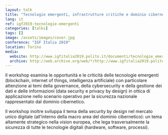```yaml
---
layout: talk
title: "Tecnologie emergenti, infrastrutture critiche e dominio cibernetico"
lang: it
ref: igf2019-tecnologie-emergenti
categories: [talks]
tags: []
image: /assets/images/cover.jpg
conference: "IGF Italia 2019"
location: Torino
media:
  website: http://www.igfitalia2019.polito.it/documenti/tecnologie_emergenti_infrastrutture_critiche_e_dominio_cibernetico
  archive: http://web.archive.org/web/*/http://www.igfitalia2019.polito.it/documenti/tecnologie_emergenti_infrastrutture_critiche_e_dominio_cibernetico
---
```


Il workshop esamina le opportunità e le criticità delle tecnologie emergenti (blockchain, internet of things, intelligenza artificiale) con particolare attenzione ai temi della governance, della cybersecurity e della gestione dei dati e delle informazioni (data security e privacy by design) in ottica di applicazione nello scenario operativo per la sicurezza nazionale rappresentato dal dominio cibernetico.

Il workshop inoltre sviluppa il tema della security by design nel mercato unico digitale (all’interno della macro area del dominio cibernetico): un tema altamente strategico nella vision europea, che lega trasversalmente la sicurezza di tutte le tecnologie digitali (hardware, software, processi).
